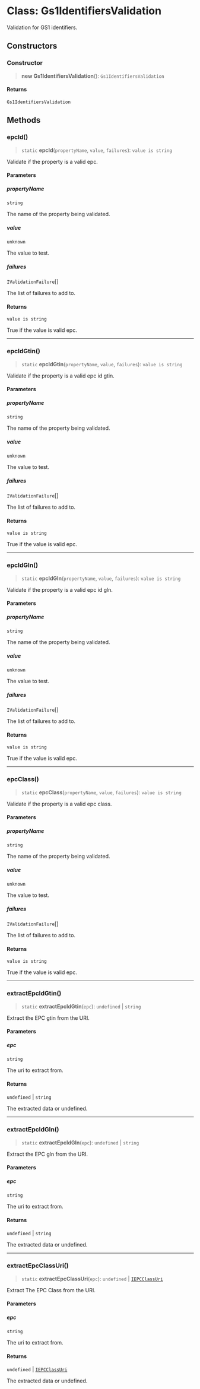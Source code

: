 # Class: Gs1IdentifiersValidation

Validation for GS1 identifiers.

## Constructors

### Constructor

> **new Gs1IdentifiersValidation**(): `Gs1IdentifiersValidation`

#### Returns

`Gs1IdentifiersValidation`

## Methods

### epcId()

> `static` **epcId**(`propertyName`, `value`, `failures`): `value is string`

Validate if the property is a valid epc.

#### Parameters

##### propertyName

`string`

The name of the property being validated.

##### value

`unknown`

The value to test.

##### failures

`IValidationFailure`[]

The list of failures to add to.

#### Returns

`value is string`

True if the value is valid epc.

***

### epcIdGtin()

> `static` **epcIdGtin**(`propertyName`, `value`, `failures`): `value is string`

Validate if the property is a valid epc id gtin.

#### Parameters

##### propertyName

`string`

The name of the property being validated.

##### value

`unknown`

The value to test.

##### failures

`IValidationFailure`[]

The list of failures to add to.

#### Returns

`value is string`

True if the value is valid epc.

***

### epcIdGln()

> `static` **epcIdGln**(`propertyName`, `value`, `failures`): `value is string`

Validate if the property is a valid epc id gln.

#### Parameters

##### propertyName

`string`

The name of the property being validated.

##### value

`unknown`

The value to test.

##### failures

`IValidationFailure`[]

The list of failures to add to.

#### Returns

`value is string`

True if the value is valid epc.

***

### epcClass()

> `static` **epcClass**(`propertyName`, `value`, `failures`): `value is string`

Validate if the property is a valid epc class.

#### Parameters

##### propertyName

`string`

The name of the property being validated.

##### value

`unknown`

The value to test.

##### failures

`IValidationFailure`[]

The list of failures to add to.

#### Returns

`value is string`

True if the value is valid epc.

***

### extractEpcIdGtin()

> `static` **extractEpcIdGtin**(`epc`): `undefined` \| `string`

Extract the EPC gtin from the URI.

#### Parameters

##### epc

`string`

The uri to extract from.

#### Returns

`undefined` \| `string`

The extracted data or undefined.

***

### extractEpcIdGln()

> `static` **extractEpcIdGln**(`epc`): `undefined` \| `string`

Extract the EPC gln from the URI.

#### Parameters

##### epc

`string`

The uri to extract from.

#### Returns

`undefined` \| `string`

The extracted data or undefined.

***

### extractEpcClassUri()

> `static` **extractEpcClassUri**(`epc`): `undefined` \| [`IEPCClassUri`](../interfaces/IEPCClassUri.md)

Extract The EPC Class from the URI.

#### Parameters

##### epc

`string`

The uri to extract from.

#### Returns

`undefined` \| [`IEPCClassUri`](../interfaces/IEPCClassUri.md)

The extracted data or undefined.
